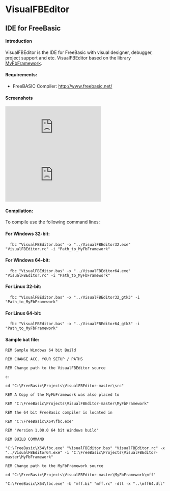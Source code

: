 ﻿# VisualFBEditor
## IDE for FreeBasic

#### Introduction
VisualFBEditor is the IDE for FreeBasic with visual designer, debugger, project support and etc. VisualFBEditor based on the library <a href="https://github.com/XusinboyBekchanov/MyFbFramework">MyFbFramework</a>.

#### Requirements:

* FreeBASIC Compiler: http://www.freebasic.net/

#### Screenshots
![ScreenShot](https://www.cyberforum.ru/blog_attachment.php?attachmentid=4921&d=1531765249)
![ScreenShot](https://www.cyberforum.ru/blog_attachment.php?attachmentid=5144&d=1545153885)

#### Compilation:

To compile use the following command lines:

#### For Windows 32-bit:
```shell
  fbc "VisualFBEditor.bas" -x "../VisualFBEditor32.exe" "VisualFBEditor.rc" -i "Path_to_MyFbFramework"
```
#### For Windows 64-bit:
```shell
  fbc "VisualFBEditor.bas" -x "../VisualFBEditor64.exe" "VisualFBEditor.rc" -i "Path_to_MyFbFramework"
```
#### For Linux 32-bit:
```shell
  fbc "VisualFBEditor.bas" -x "../VisualFBEditor32_gtk3" -i "Path_to_MyFbFramework"
```
#### For Linux 64-bit:
```shell
  fbc "VisualFBEditor.bas" -x "../VisualFBEditor64_gtk3" -i "Path_to_MyFbFramework"
```
#### Sample bat file:
```shell
REM Sample Windows 64 bit Build

REM CHANGE ACC. YOUR SETUP / PATHS

REM Change path to the VisualFBEditor source

c:

cd "C:\FreeBasic\Projects\VisualFBEditor-master\src"

REM A Copy of the MyFbFramework was also placed to

REM "C:\FreeBasic\Projects\VisualFBEditor-master\MyFbFramework"

REM the 64 bit FreeBasic compiler is located in

REM "C:\FreeBasic\X64\fbc.exe"

REM "Version 1.08.0 64 bit Windows build"

REM BUILD COMMAND

"C:\FreeBasic\X64\fbc.exe" "VisualFBEditor.bas" "VisualFBEditor.rc" -x "../VisualFBEditor64.exe" -i "C:\FreeBasic\Projects\VisualFBEditor-master\MyFbFramework"

REM Change path to the MyFbFramework source

cd "C:\FreeBasic\Projects\VisualFBEditor-master\MyFbFramework\mff"

"C:\FreeBasic\X64\fbc.exe" -b "mff.bi" "mff.rc" -dll -x "..\mff64.dll"
```
